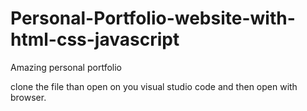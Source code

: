 # Personal-Portfolio-website-with-html-css-javascript
Amazing personal portfolio 

clone the file 
than open on you visual studio code and then open with browser.
